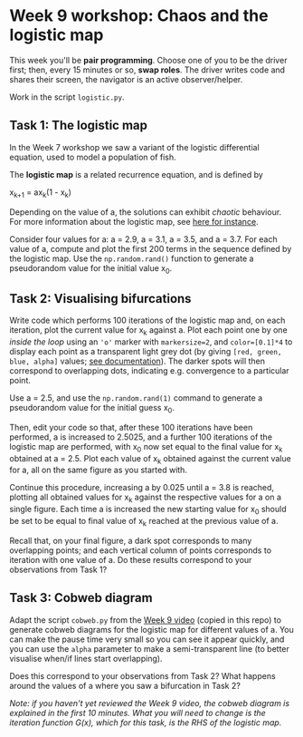 # Week 9 workshop: Chaos and the logistic map

This week you'll be **pair programming**. Choose one of you to be the driver first; then, every 15 minutes or so, **swap roles**. The driver writes code and shares their screen, the navigator is an active observer/helper.

Work in the script `logistic.py`.


## Task 1: The logistic map

In the Week 7 workshop we saw a variant of the logistic differential equation, used to model a population of fish.

The **logistic map** is a related recurrence equation, and is defined by

x<sub>k+1</sub> = ax<sub>k</sub>(1 - x<sub>k</sub>)

Depending on the value of a, the solutions can exhibit *chaotic* behaviour. For more information about the logistic map, see [here for instance](https://mathworld.wolfram.com/LogisticMap.html).

Consider four values for a: a = 2.9, a = 3.1, a = 3.5, and a = 3.7. For each value of a, compute and plot the first 200 terms in the sequence defined by the logistic map. Use the `np.random.rand()` function to generate a pseudorandom value for the initial value x<sub>0</sub>.


## Task 2: Visualising bifurcations

Write code which performs 100 iterations of the logistic map and, on each iteration, plot the current value for x<sub>k</sub> against a. Plot each point one by one *inside the loop* using an `'o'` marker with `markersize=2`, and `color=[0.1]*4` to display each point as a transparent light grey dot (by giving `[red, green, blue, alpha]` values; [see documentation](https://matplotlib.org/stable/tutorials/colors/colors.html)). The darker spots will then correspond to overlapping dots, indicating e.g. convergence to a particular point.

Use a = 2.5, and use the `np.random.rand(1)` command to generate a pseudorandom value for the initial guess x<sub>0</sub>.

Then, edit your code so that, after these 100 iterations have been performed, a is increased to 2.5025, and a further 100 iterations of the logistic map are performed, with x<sub>0</sub> now set equal to the final value for x<sub>k</sub> obtained at a = 2.5. Plot each value of x<sub>k</sub> obtained against the current value for a, all on the same figure as you started with.

Continue this procedure, increasing a by 0.025 until a = 3.8 is reached, plotting all obtained values for x<sub>k</sub> against the respective values for a on a single figure. Each time a is increased the new starting value for x<sub>0</sub> should be set to be equal to final value of x<sub>k</sub> reached at the previous value of a.

Recall that, on your final figure, a dark spot corresponds to many overlapping points; and each vertical column of points corresponds to iteration with one value of a. Do these results correspond to your observations from Task 1?

## Task 3: Cobweb diagram

Adapt the script `cobweb.py` from the [Week 9 video](https://github.com/cnu-23/cnu-w09-lecture) (copied in this repo) to generate cobweb diagrams for the logistic map for different values of a. You can make the pause time very small so you can see it appear quickly, and you can use the `alpha` parameter to make a semi-transparent line (to better visualise when/if lines start overlapping).

Does this correspond to your observations from Task 2? What happens around the values of a where you saw a bifurcation in Task 2?

*Note: if you haven't yet reviewed the Week 9 video, the cobweb diagram is explained in the first 10 minutes. What you will need to change is the iteration function G(x), which for this task, is the RHS of the logistic map.*
